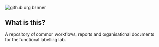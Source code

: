 ![github org banner](https://user-images.githubusercontent.com/44177991/196810440-2ef68daa-f72f-4905-b8b6-11be9c3796c8.png)

## What is this?
A repository of common workflows, reports and organisational documents for the functional labelling lab.
